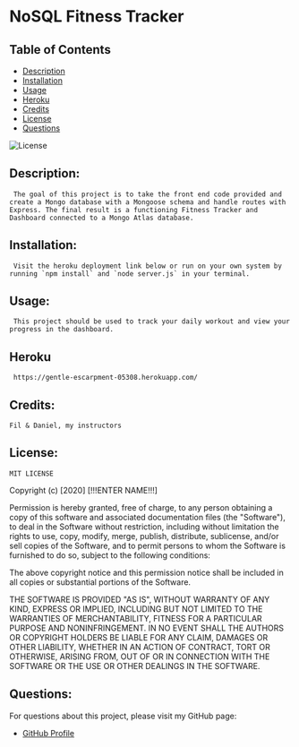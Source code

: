 # NoSQL Fitness Tracker

## Table of Contents
- [Description](#description)
- [Installation](#installation)
- [Usage](#usage)
- [Heroku](#heroku)
- [Credits](#credits)
- [License](#license)
- [Questions](#questions)

![License](https://img.shields.io/badge/license-MIT-blue.svg)

## Description: 
     The goal of this project is to take the front end code provided and create a Mongo database with a Mongoose schema and handle routes with Express. The final result is a functioning Fitness Tracker and Dashboard connected to a Mongo Atlas database.
## Installation:
     Visit the heroku deployment link below or run on your own system by running `npm install` and `node server.js` in your terminal.
## Usage:
     This project should be used to track your daily workout and view your progress in the dashboard.
## Heroku
     https://gentle-escarpment-05308.herokuapp.com/  
## Credits:
    Fil & Daniel, my instructors
## License:
    MIT LICENSE

Copyright (c) [2020] [!!!ENTER NAME!!!]

Permission is hereby granted, free of charge, to any person obtaining a copy
of this software and associated documentation files (the "Software"), to deal
in the Software without restriction, including without limitation the rights
to use, copy, modify, merge, publish, distribute, sublicense, and/or sell
copies of the Software, and to permit persons to whom the Software is
furnished to do so, subject to the following conditions:

The above copyright notice and this permission notice shall be included in all
copies or substantial portions of the Software.

THE SOFTWARE IS PROVIDED "AS IS", WITHOUT WARRANTY OF ANY KIND, EXPRESS OR
IMPLIED, INCLUDING BUT NOT LIMITED TO THE WARRANTIES OF MERCHANTABILITY,
FITNESS FOR A PARTICULAR PURPOSE AND NONINFRINGEMENT. IN NO EVENT SHALL THE
AUTHORS OR COPYRIGHT HOLDERS BE LIABLE FOR ANY CLAIM, DAMAGES OR OTHER
LIABILITY, WHETHER IN AN ACTION OF CONTRACT, TORT OR OTHERWISE, ARISING FROM,
OUT OF OR IN CONNECTION WITH THE SOFTWARE OR THE USE OR OTHER DEALINGS IN THE
SOFTWARE.
## Questions:
For questions about this project, please visit my GitHub page:
- [GitHub Profile](https://github.com/nfereidooni)
